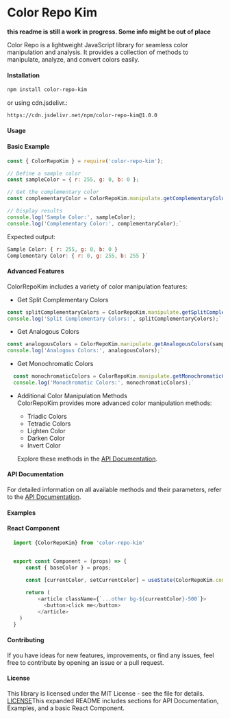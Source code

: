 # Color Repo Kim 
**this readme is still a work in progress. Some info might be out of place**

Color Repo is a lightweight JavaScript library for seamless color manipulation and analysis. It provides a collection of methods to manipulate, analyze, and convert colors easily.

#### Installation

```bash
npm install color-repo-kim
```

or using cdn.jsdelivr.:
```bash
https://cdn.jsdelivr.net/npm/color-repo-kim@1.0.0
```
#### Usage

#### Basic Example



```javascript
const { ColorRepoKim } = require('color-repo-kim');

// Define a sample color
const sampleColor = { r: 255, g: 0, b: 0 };

// Get the complementary color
const complementaryColor = ColorRepoKim.manipulate.getComplementaryColor(sampleColor);

// Display results
console.log('Sample Color:', sampleColor);
console.log('Complementary Color:', complementaryColor);`
```

Expected output:

``` javascript
Sample Color: { r: 255, g: 0, b: 0 }
Complementary Color: { r: 0, g: 255, b: 255 }`
```
#### Advanced Features

ColorRepoKim includes a variety of color manipulation features:

- Get Split Complementary Colors

``` javascript
const splitComplementaryColors = ColorRepoKim.manipulate.getSplitComplementaryColors(sampleColor);
console.log('Split Complementary Colors:', splitComplementaryColors);`
```
- Get Analogous Colors

```javascript
const analogousColors = ColorRepoKim.manipulate.getAnalogousColors(sampleColor);
console.log('Analogous Colors:', analogousColors);`
```
- Get Monochromatic Colors

  
```javascript
  const monochromaticColors = ColorRepoKim.manipulate.getMonochromaticColors(sampleColor, 5);
  console.log('Monochromatic Colors:', monochromaticColors);`
```
- Additional Color Manipulation Methods  
  ColorRepoKim provides more advanced color manipulation methods:

  - Triadic Colors
  - Tetradic Colors
  - Lighten Color
  - Darken Color
  - Invert Color

  Explore these methods in the [API Documentation](https://color-repo-kim.vercel.app/).

#### API Documentation

For detailed information on all available methods and their parameters, refer to the [API Documentation](https://color-repo-kim.vercel.app/).

#### Examples

#### React Component
```javascript
  import {ColorRepoKim} from 'color-repo-kim'


  export const Component = (props) => {
      const { baseColor } = props;

      const [currentColor, setCurrentColor] = useState(ColorRepoKim.convert.hslToHex(baseColor));
    
      return (
          <article className={`...other bg-${currentColor}-500`}>
            <button>click me</button>
          </article>
    )
  }
```
  

#### Contributing

If you have ideas for new features, improvements, or find any issues, feel free to contribute by opening an issue or a pull request.

#### License

This library is licensed under the MIT License - see the file for details. [LICENSE](https://opensource.org/license/mit/)This expanded README includes sections for API Documentation, Examples, and a basic React Component.


